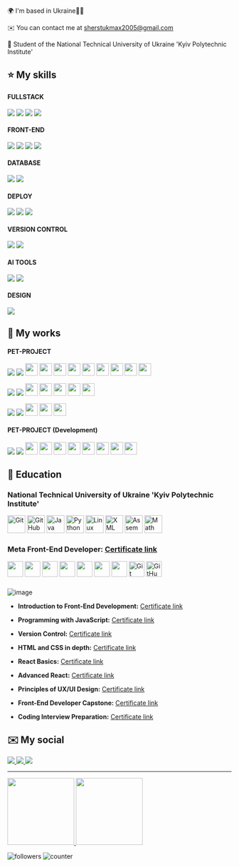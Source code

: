 🌍  I'm based in Ukraine💙💛

✉️  You can contact me at [sherstukmax2005@gmail.com](mailto:sherstukmax2005@gmail.com)

🧠  Student of the National Technical University of Ukraine 'Kyiv Polytechnic Institute'​

⭐ My skills
-------------------
#### FULLSTACK
<a href="https://nextjs.org/"><img src="https://img.shields.io/badge/NEXT%20JS-111?style=for-the-badge&logo=nextdotjs&logoColor=white"/></a> 
<a href="https://react.dev/"><img src="https://img.shields.io/badge/REACT JS-61DAFB?style=for-the-badge&logo=react&logoColor=black"/></a> 
<a href="https://www.typescriptlang.org/"><img src="https://img.shields.io/badge/TYPESCRIPT-358EF1?style=for-the-badge&logo=typescript&logoColor=white"/></a>
<a href="https://en.wikipedia.org/wiki/JavaScript"><img src="https://img.shields.io/badge/JAVASCRIPT-F7DF1E?style=for-the-badge&logo=javascript&logoColor=black"/></a> 

#### FRONT-END
<a href="https://tailwindcss.com/"><img src="https://img.shields.io/badge/tailwind-06B6D4?style=for-the-badge&logo=tailwindcss&logoColor=white"/></a>
<a href="https://sass-lang.com/"><img src="https://img.shields.io/badge/SCSS-CC6699?style=for-the-badge&logo=sass&logoColor=white"/></a>
<a href="https://en.wikipedia.org/wiki/CSS"><img src="https://img.shields.io/badge/CSS-1572B6?style=for-the-badge&logo=css3&logoColor=white"/></a>
<a href="https://en.wikipedia.org/wiki/HTML"><img src="https://img.shields.io/badge/HTML-E34F26?style=for-the-badge&logo=html5&logoColor=white"/></a>

#### DATABASE 
<a href="https://www.prisma.io/"><img src="https://img.shields.io/badge/PRISMA-2d3748?style=for-the-badge&logo=prisma&logoColor=white"/></a>
<a href="https://supabase.com/"><img src="https://img.shields.io/badge/supabase-3ECF8E?style=for-the-badge&logo=supabase&logoColor=white"/></a>

#### DEPLOY
<a href="https://vercel.com/home"><img src="https://img.shields.io/badge/VERCEL-000?style=for-the-badge&logo=vercel&logoColor=white"/></a>
<a href="https://firebase.google.com/"><img src="https://img.shields.io/badge/FAREBASE-DD2C00?style=for-the-badge&logo=firebase&logoColor=white"/></a>
<a href="https://pages.github.com/"><img src="https://img.shields.io/badge/GITHUB_PAGES-181717?style=for-the-badge&logo=github&logoColor=white"/></a>

#### VERSION CONTROL
<a href="https://git-scm.com/"><img src="https://img.shields.io/badge/GIT-DD2C00?style=for-the-badge&logo=git&logoColor=white"/></a>
<a href="https://github.com/"><img src="https://img.shields.io/badge/GITHUB-181717?style=for-the-badge&logo=github&logoColor=white"/></a>

#### AI TOOLS
<a href="https://chat.openai.com/"><img src="https://img.shields.io/badge/CHATGPT-3A6?style=for-the-badge&logo=openai&logoColor=white"/></a>
<a href="https://github.com/features/copilot"><img src="https://img.shields.io/badge/GITHUB_COPILOT-181717?style=for-the-badge&logo=githubcopilot&logoColor=white"/></a>

#### DESIGN
<a href="https://github.com/features/copilot"><img src="https://img.shields.io/badge/figma-F24E1E?style=for-the-badge&logo=figma&logoColor=white"/></a>


📁 My works
-------------------
#### PET-PROJECT
<div>
 <a href="https://github.com/Maxson71/SMARTFOLIO/blob/master/README.md"><img src="https://img.shields.io/badge/SMARTFOLIO-128C76?style=for-the-badge"/></a> 
 <a href="https://github.com/Maxson71/SMARTFOLIO"><img src="https://img.shields.io/badge/REPOSITORY-222?style=for-the-badge&logo=github&logoColor=white"/></a>
 <img height="28" width="28" src="https://cdn.simpleicons.org/nextdotjs" /> 
 <img height="28" width="28" src="https://cdn.simpleicons.org/react" /> 
 <img height="28" width="28" src="https://cdn.simpleicons.org/postgresql" /> 
 <img height="28" width="28" src="https://cdn.simpleicons.org/prisma" /> 
 <img height="28" width="28" src="https://cdn.simpleicons.org/typescript" /> 
 <img height="28" width="28" src="https://cdn.simpleicons.org/javascript" /> 
 <img height="28" width="28" src="https://cdn.simpleicons.org/sass" /> 
 <img height="28" width="28" src="https://cdn.simpleicons.org/css3" />
 <img height="28" width="28" src="https://cdn.simpleicons.org/html5" /> 
</div>
<p></p>
<div>
 <a href="https://maxson71.github.io/castpress/"><img src="https://img.shields.io/badge/Castpress-white?style=for-the-badge"/></a>
 <a href="https://github.com/Maxson71/castpress/tree/main"><img src="https://img.shields.io/badge/REPOSITORY-222?style=for-the-badge&logo=github&logoColor=white"/></a>
 <img height="28" width="28" src="https://cdn.simpleicons.org/react" />
 <img height="28" width="28" src="https://cdn.simpleicons.org/javascript" />
 <img height="28" width="28" src="https://cdn.simpleicons.org/sass" />
 <img height="28" width="28" src="https://cdn.simpleicons.org/css3" />
 <img height="28" width="28" src="https://cdn.simpleicons.org/html5" />
</div>
<p></p>
<div>
 <a href="https://maxson71.github.io/FunHaus/"><img src="https://img.shields.io/badge/FunHauS-8c433a?style=for-the-badge"/></a> 
 <a href="https://github.com/Maxson71/FunHaus/tree/main"><img src="https://img.shields.io/badge/REPOSITORY-222?style=for-the-badge&logo=github&logoColor=white"/></a>
 <img height="28" width="28" src="https://cdn.simpleicons.org/javascript" />
 <img height="28" width="28" src="https://cdn.simpleicons.org/css3" />
 <img height="28" width="28" src="https://cdn.simpleicons.org/html5" />
</div>

#### PET-PROJECT (Development)

<div>
 <a href="https://zero-design.vercel.app/"><img src="https://img.shields.io/badge/ZeroDesign-000?style=for-the-badge"/></a> 
 <a href="https://github.com/Maxson71/zero-design"><img src="https://img.shields.io/badge/REPOSITORY-222?style=for-the-badge&logo=github&logoColor=white"/></a>
 <img height="28" width="28" src="https://cdn.simpleicons.org/nextdotjs" /> 
 <img height="28" width="28" src="https://cdn.simpleicons.org/react" /> 
 <img height="28" width="28" src="https://cdn.simpleicons.org/typescript" /> 
 <img height="28" width="28" src="https://cdn.simpleicons.org/javascript" /> 
 <img height="28" width="28" src="https://cdn.simpleicons.org/vercel" />
 <img height="28" width="28" src="https://cdn.simpleicons.org/tailwindcss" /> 
 <img height="28" width="28" src="https://cdn.simpleicons.org/css3" />
 <img height="28" width="28" src="https://cdn.simpleicons.org/html5" /> 
</div>


🧮 Education
-------------------
### National Technical University of Ukraine 'Kyiv Polytechnic Institute'​

<div>
 <img height="40" alt="Git" src="https://img.icons8.com/?size=100&id=20906&format=png&color=000000"/>
 <img height="40" alt="GitHub" src="https://img.icons8.com/?size=100&id=3tC9EQumUAuq&format=png&color=000000"/>
 <img height="40" alt="Java" src="https://img.icons8.com/color/1x/java-coffee-cup-logo.png"/>
 <img height="40" alt="Python" src="https://img.icons8.com/color/1x/python.png"/>
 <img height="40" alt="Linux" src="https://img.icons8.com/color/1x/linux.png"/>
 <img height="40" alt="XML" src="https://img.icons8.com/?size=100&id=10238&format=png&color=000000"/>
 <img height="40" alt="Assembler" src="https://github.com/user-attachments/assets/90ba3fec-1d1a-4a2b-854e-a97d2123b6fc" />
 <img height="40" alt="Math" src="https://github.com/Maxson71/Maxson71/assets/77611206/f3e2757b-30e6-4fb0-be23-8385d481122d" />

</div>

### Meta Front-End Developer: [Certificate link](https://www.coursera.org/account/accomplishments/specialization/5MNXFFXGWES8)

<div> 
 <img height="35" src="https://img.icons8.com/?size=100&id=asWSSTBrDlTW&format=png&color=000000" /> 
 <img height="35" src="https://cdn.simpleicons.org/javascript" />
 <img height="35" src="https://img.icons8.com/?size=100&id=Xf1sHBmY73hA&format=png&color=000000" /> 
 <img height="35" src="https://cdn.simpleicons.org/tailwindcss" /> 
 <img height="35" src="https://img.icons8.com/?size=100&id=78Fr72VCwbPq&format=png&color=000000" /> 
 <img height="35" src="https://cdn.simpleicons.org/css3" />
 <img height="35" src="https://cdn.simpleicons.org/html5" />
 <img height="35" alt="Git" src="https://img.icons8.com/?size=100&id=20906&format=png&color=000000"/>
 <img height="35" alt="GitHub" src="https://img.icons8.com/?size=100&id=3tC9EQumUAuq&format=png&color=000000"/>
</div>

###  

![image](https://github.com/Maxson71/Maxson71/assets/77611206/4fcc4c8b-415a-4c7e-a616-bb25567d40b0)

  - **Introduction to Front-End Development:** [Certificate link](https://www.coursera.org/account/accomplishments/records/23K47VBE4FE4)
  
  - **Programming with JavaScript:** [Certificate link](https://www.coursera.org/account/accomplishments/records/4YMEZSWTHQLA)
  
  - **Version Control:** [Certificate link](https://www.coursera.org/account/accomplishments/records/ECJ2JD32WUFQ)
  
  - **HTML and CSS in depth:** [Certificate link](https://www.coursera.org/account/accomplishments/records/Q2VAPYDJXH5L)
  
  - **React Basics:** [Certificate link](https://www.coursera.org/account/accomplishments/records/395CFWEEQ3SK)
 
  - **Advanced React:** [Certificate link](https://www.coursera.org/account/accomplishments/records/8P3UULGGEN3P)

  - **Principles of UX/UI Design:** [Certificate link](https://www.coursera.org/account/accomplishments/records/6W5DJPUFTA9N)

  - **Front-End Developer Capstone:** [Certificate link](https://www.coursera.org/account/accomplishments/verify/Z8A3W9K623WG)

  - **Coding Interview Preparation:** [Certificate link](https://www.coursera.org/account/accomplishments/verify/ZDE9DHSQP2GM)

✉️ My social
-------------------
<a href="https://www.linkedin.com/in/maksym-sherstiuk-29868026b/">
  <img src="https://img.shields.io/badge/LINKEDIN-0A66C2?style=for-the-badge&logo=linkedin&logoColor=white"/>
</a> 
<a href="https://t.me/Maxsooooon">
  <img src="https://img.shields.io/badge/TELEGRAM-26A5E4?style=for-the-badge&logo=telegram&logoColor=white"/>
</a>
<a href="mailto:sherstukmax2005@gmail.com">
  <img src="https://img.shields.io/badge/EMAIL-DFDFDF?style=for-the-badge&logo=gmail&logoColor=gray"/>
</a>

-------------------

<a href="https://github.com/Maxson71/github-readme-stats">
  <img height=150 src="https://github-readme-stats.vercel.app/api/top-langs/?username=Maxson71&layout=compact"/>
</a>
<a href="https://github-readme-stats.vercel.app/api?username=Maxson71&show_icons=true&count_private=true">
  <img
  height=150
  src="https://github-readme-stats.vercel.app/api?username=Maxson71&show_icons=true&count_private=true"/>
</a>

![followers](https://img.shields.io/github/followers/Maxson71?logo=github&style=flat-square&color=0891b2&labelColor=1c1917)
![counter](https://komarev.com/ghpvc/?username=Maxson71&color=0891b2&label=views&labelColor=1c1917&style=flat-square)

